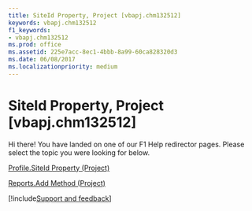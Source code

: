 ```yaml
---
title: SiteId Property, Project [vbapj.chm132512]
keywords: vbapj.chm132512
f1_keywords:
- vbapj.chm132512
ms.prod: office
ms.assetid: 225e7acc-8ec1-4bbb-8a99-60ca828320d3
ms.date: 06/08/2017
ms.localizationpriority: medium
---
```



# SiteId Property, Project [vbapj.chm132512]

Hi there! You have landed on one of our F1 Help redirector pages. Please select the topic you were looking for below.

[Profile.SiteId Property (Project)](https://msdn.microsoft.com/library/18d72450-e7d6-55b7-733c-45db023469c5%28Office.15%29.aspx)

[Reports.Add Method (Project)](https://msdn.microsoft.com/library/3ce8e51c-54c6-6cc7-f5ec-c27e0a657f04%28Office.15%29.aspx)

[!include[Support and feedback](~/includes/feedback-boilerplate.md)]